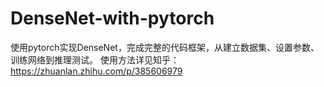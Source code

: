# DenseNet-with-pytorch
使用pytorch实现DenseNet，完成完整的代码框架，从建立数据集、设置参数、训练网络到推理测试。
使用方法详见知乎：https://zhuanlan.zhihu.com/p/385606979
